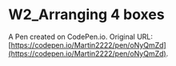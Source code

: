 # W2_Arranging 4 boxes

A Pen created on CodePen.io. Original URL: [https://codepen.io/Martin2222/pen/oNyQmZd](https://codepen.io/Martin2222/pen/oNyQmZd).

